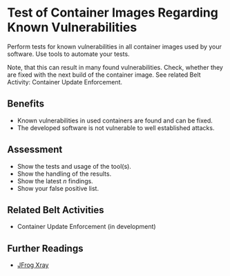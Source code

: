 # Test of Container Images Regarding Known Vulnerabilities

Perform tests for known vulnerabilities in all container images used by your software. Use tools to automate your tests.

Note, that this can result in many found vulnerabilities. Check, whether they are fixed with the next build of the container image. See related Belt Activity: Container Update Enforcement.

## Benefits

-  Known vulnerabilities in used containers are found and can be fixed.
-  The developed software is not vulnerable to well established attacks.

## Assessment

- Show the tests and usage of the tool(s).
- Show the handling of the results.
- Show the latest *n* findings.
- Show your false positive list.

## Related Belt Activities
 - Container Update Enforcement (in development)

 ## Further Readings
 - [JFrog Xray](https://jfrog.com/xray/)
